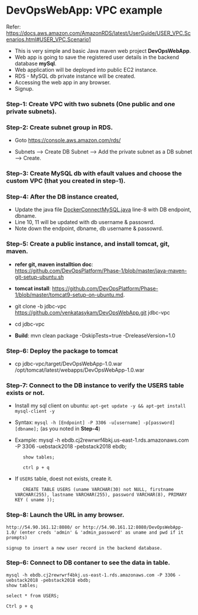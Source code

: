 # DevOpsWebApp: VPC example

Refer: https://docs.aws.amazon.com/AmazonRDS/latest/UserGuide/USER_VPC.Scenarios.html#USER_VPC.Scenario1

* This is very simple and basic Java maven web project **DevOpsWebApp**.
* Web app is going to save the registered user details in the backend database **mySql**.
* Web application will be deployed into public EC2 instance.
* RDS - MySQL db private instance will be created.
* Accessing the web app in any browser.
* Signup.

### Step-1: Create VPC with two subnets (One public and one private subnets).

### Step-2: Create subnet group in RDS.

   * Goto https://console.aws.amazon.com/rds/
   
   * Subnets --> Create DB Subnet --> Add the private subnet as a DB subnet --> Create.
   
### Step-3: Create MySQL db with efault values and choose the custom VPC (that you created in step-1).

### Step-4: After the DB instance created, 

   * Update the java file [DockerConnectMySQL.java](src/main/java/DockerConnectMySQL.java) line-8 with DB endpoint, dbname.
   * Line 10, 11 will be updated with db username & passowrd.
   * Note down the endpoint, dbname, db username & passowrd.
   
### Step-5: Create a public instance, and install tomcat, git, maven.

   * **refer git, maven installtion doc**: https://github.com/DevOpsPlatform/Phase-1/blob/master/java-maven-git-setup-ubuntu.sh
   
   * **tomcat install**: https://github.com/DevOpsPlatform/Phase-1/blob/master/tomcat9-setup-on-ubuntu.md.
   
   * git clone -b jdbc-vpc https://github.com/venkatasykam/DevOpsWebApp.git jdbc-vpc
   
   * cd jdbc-vpc
   
   * **Build**: mvn clean package -DskipTests=true -DreleaseVersion=1.0

### Step-6: Deploy the package to tomcat

   * cp jdbc-vpc/target/DevOpsWebApp-1.0.war /opt/tomcat/latest/webapps/DevOpsWebApp-1.0.war

### Step-7: Connect to the DB instance to verify the USERS table exists or not.

   * Install my sql client on ubuntu: `apt-get update -y && apt-get install mysql-client -y`

   * Syntax: `mysql -h [Endpoint] -P 3306 -u[username] -p[password] [dbname];` (as you noted in **Step-4**)
   
   * Example: mysql -h ebdb.cj2rewrwrf4bkj.us-east-1.rds.amazonaws.com -P 3306 -uebstack2018 -pebstack2018 ebdb;

            show tables;

            ctrl p + q
        
   * If `USERS` table, doest not exists, create it.
        
            CREATE TABLE USERS (uname VARCHAR(30) not NULL, firstname VARCHAR(255), lastname VARCHAR(255), password VARCHAR(8), PRIMARY KEY ( uname ));

### Step-8: Launch the URL in amy browser.
    
    http://54.90.161.12:8080/ or http://54.90.161.12:8080/DevOpsWebApp-1.0/ (enter creds 'admin' & 'admin_password' as uname and pwd if it prompts)
    
    signup to insert a new user record in the backend database.
    
### Step-6: Connect to DB contaner to see the data in table.

    mysql -h ebdb.cj2rewrwrf4bkj.us-east-1.rds.amazonaws.com -P 3306 -uebstack2018 -pebstack2018 ebdb;
    show tables;
    
    select * from USERS;
    
    Ctrl p + q
